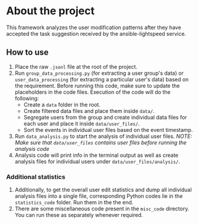 # About the project

This framework analyzes the user modification patterns after they have accepted the task suggestion received by the ansible-lightspeed service.

## How to use

1. Place the raw `.jsonl` file at the root of the project.
2. Run `group_data_processing.py` (for extracting a user group's data) or `user_data_processing` (for extracting a particular user's data) based on the requirement. Before running this code, make sure to update the placeholders in the code files. Execution of the code will do the following:
    * Create a `data` folder in the root.
    * Create filtered data files and place them inside `data/`.
    * Segregate users from the group and create individual data files for each user and place it inside `data/user_files/`.
    * Sort the events in individual user files based on the event timestamp.
3. Run `data_analysis.py` to start the analysis of individual user files.
_NOTE:  Make sure that `data/user_files` contains user files before running the analysis code_
4. Analysis code will print info in the terminal output as well as create analysis files for individual users under `data/user_files/analysis/`.

### Additional statistics

1. Additionally, to get the overall user edit statistics and dump all individual analysis files into a single file, corresponding Python codes lie in the `statistics_code` folder. Run them in the the end.
2. There are some miscellaneous code present in the `misc_code` directory. You can run these as separately whenever required.